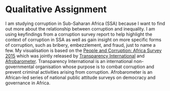 # Qualitative Assignment

I am studying corruption in Sub-Saharan Africa (SSA) because I want to find out more about the relationship between corruption and inequality. I am using keyfindings from a corruption survey report to help highlight the context of corruption in SSA as well as gain insight on more specific forms of corruption, such as bribery, embezzlement, and fraud, just to name a few. My visualisation is based on the [People and Corruption: Africa Survey 2015](http://files.transparency.org/content/download/1941/12775/file/2015_GCB_SubSaharanAfrica_EN.pdf) which was jointly released by [Transparency International](https://www.transparency.org/) and [Afrobarometer](http://www.afrobarometer.org/). Transparency International is an international non-governmental organisation whose purpose is to combat corruption and prevent criminal activities arising from corruption. Afrobarometer is an African-led series of national public attitude surveys on democracy and governance in Africa.